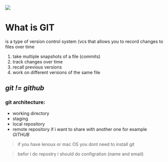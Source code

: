 ![](https://rtask.thinkr.fr/wp-content/uploads/transform_as_git_header.png)
# What is GIT 
is a type of version control system (vcs that allows you to record changes to files over time 
1. take multiple snapshots of a file (commits)
2. track changes over time 
3. recall previous versions
4. work on different versions of the same file
## *git  != github*
### git architecture:
- working directory 
- staging 
- local repository
- remote repository if i want to share with another one for example   *GITHUB*

> if you have lenoux or mac OS  you dont need to install git 

> befor i do repostry i should do configration (name and email) 
